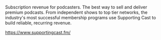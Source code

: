 Subscription revenue for podcasters. The best way to sell and deliver premium podcasts. From independent shows to top tier networks, the industry's most successful membership programs use Supporting Cast to build reliable, recurring revenue.

https://www.supportingcast.fm/
